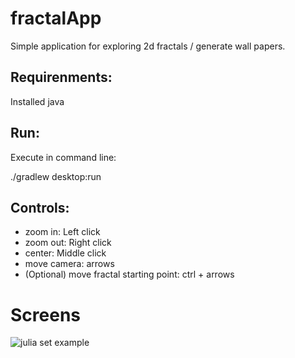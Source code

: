 # fractalApp

Simple application for exploring 2d fractals / generate wall papers. 

## Requirenments:

Installed java

## Run:

Execute in command line:

./gradlew desktop:run

## Controls:

- zoom in: Left click
- zoom out: Right click
- center: Middle click
- move camera: arrows
- (Optional) move fractal starting point: ctrl + arrows  

# Screens

![julia set example](https://user-images.githubusercontent.com/26636050/104812586-7a018c00-5803-11eb-84e9-aebc71047e62.png)
